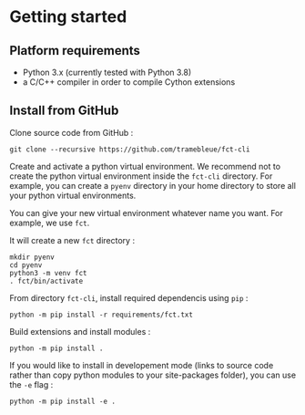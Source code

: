 # Getting started

## Platform requirements

- Python 3.x (currently tested with Python 3.8)
- a C/C++ compiler in order to compile Cython extensions

## Install from GitHub

Clone source code from GitHub :

```
git clone --recursive https://github.com/tramebleue/fct-cli
```

Create and activate a python virtual environment.
We recommend not to create the python virtual environment inside the `fct-cli` directory. For example, you can create a `pyenv` directory in your home directory to store all your python virtual environments.

You can give your new virtual environment whatever name you want.
For example, we use `fct`.

It will create a new `fct` directory :

```
mkdir pyenv
cd pyenv
python3 -m venv fct
. fct/bin/activate
```

From directory `fct-cli`,
install required dependencis using `pip` :

```
python -m pip install -r requirements/fct.txt
```

Build extensions and install modules :

```
python -m pip install .
```

If you would like to install in developement mode (links to source code rather than copy python modules to your site-packages folder), you can use the `-e` flag :

```
python -m pip install -e .
```